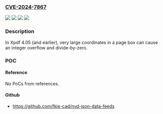 ### [CVE-2024-7867](https://cve.mitre.org/cgi-bin/cvename.cgi?name=CVE-2024-7867)
![](https://img.shields.io/static/v1?label=Product&message=Xpdf&color=blue)
![](https://img.shields.io/static/v1?label=Version&message=0%3C%3D%204.05%20&color=brighgreen)
![](https://img.shields.io/static/v1?label=Vulnerability&message=CWE-190%20Integer%20Overflow%20or%20Wraparound&color=brighgreen)
![](https://img.shields.io/static/v1?label=Vulnerability&message=CWE-369%20Divide%20By%20Zero&color=brighgreen)

### Description

In Xpdf 4.05 (and earlier), very large coordinates in a page box can cause an integer overflow and divide-by-zero.

### POC

#### Reference
No PoCs from references.

#### Github
- https://github.com/fkie-cad/nvd-json-data-feeds

